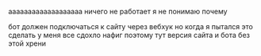 ааааааааааааааааааа 
ничего не работает
я не понимаю почему

бот должен подключаться к сайту через вебхук но когда я пытался это сделать у меня все сдохло нафиг поэтому тут версия сайта и бота без этой хрени
